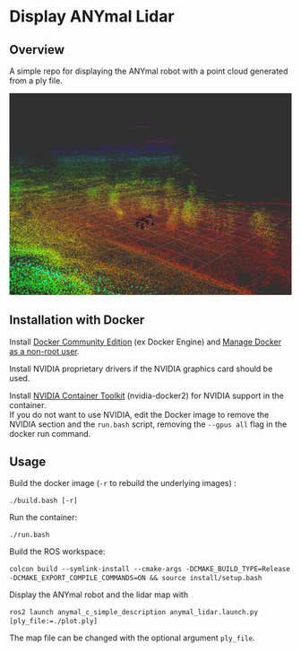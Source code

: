 # Display ANYmal Lidar

## Overview

A simple repo for displaying the ANYmal robot with a point cloud generated from a ply file.

<img src="https://raw.githubusercontent.com/ddebenedittis/media/main/display_anymal_lidar/cover.png">

## Installation with Docker

Install [Docker Community Edition](https://docs.docker.com/engine/install/ubuntu/) (ex Docker Engine) and [Manage Docker as a non-root user](https://docs.docker.com/engine/install/linux-postinstall/#manage-docker-as-a-non-root-user).

Install NVIDIA proprietary drivers if the NVIDIA graphics card should be used.

Install [NVIDIA Container Toolkit](https://docs.nvidia.com/datacenter/cloud-native/container-toolkit/install-guide.html#setting-up-nvidia-container-toolkit) (nvidia-docker2) for NVIDIA support in the container. \
If you do not want to use NVIDIA, edit the Docker image to remove the NVIDIA section and the `run.bash` script, removing the `--gpus all` flag in the docker run command.

## Usage

Build the docker image (`-r` to rebuild the underlying images) :
```shell
./build.bash [-r]
```

Run the container:
```shell
./run.bash
```

Build the ROS workspace:
```shell
colcon build --symlink-install --cmake-args -DCMAKE_BUILD_TYPE=Release -DCMAKE_EXPORT_COMPILE_COMMANDS=ON && source install/setup.bash
```

Display the ANYmal robot and the lidar map with
```
ros2 launch anymal_c_simple_description anymal_lidar.launch.py [ply_file:=./plot.ply]
```
The map file can be changed with the optional argument `ply_file`.
